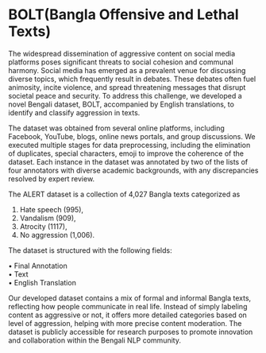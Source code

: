 # BOLT(Bangla Offensive and Lethal Texts)
The widespread dissemination of aggressive content on social media platforms poses significant threats to social cohesion and communal harmony. Social media has emerged as a prevalent venue for discussing diverse topics, which frequently result in debates. These debates often fuel animosity, incite violence, and spread threatening messages that disrupt societal peace and security. To address this challenge, we developed a novel Bengali dataset, BOLT, accompanied by English translations, to identify and classify aggression in texts. 

The dataset was obtained from several online platforms, including Facebook, YouTube, blogs, online news portals, and group discussions. We executed multiple stages for data preprocessing, including the elimination of duplicates, special characters, emoji to improve the coherence of the dataset. Each instance in the dataset was annotated by two of the lists of four annotators with diverse academic backgrounds, with any discrepancies resolved by expert review.

The ALERT dataset is a collection of 4,027 Bangla texts categorized as 
1.	Hate speech (995),  
2.	Vandalism (909),  
3.	Atrocity (1117),   
4.	No aggression (1,006).
   
The dataset is structured with the following fields:

•	Final Annotation<br>
•	Text<br>
•	English Translation <br>

Our developed dataset contains a mix of formal and informal Bangla texts, reflecting how people communicate in real life. Instead of simply labeling content as aggressive or not, it offers more detailed categories based on level of aggression, helping with more precise content moderation. The dataset is publicly accessible for research purposes to promote innovation and collaboration within the Bengali NLP community.

